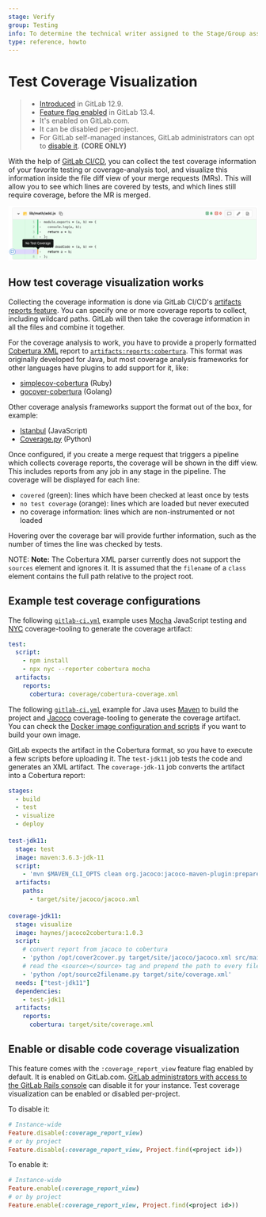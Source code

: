 ```yaml
---
stage: Verify
group: Testing
info: To determine the technical writer assigned to the Stage/Group associated with this page, see https://about.gitlab.com/handbook/engineering/ux/technical-writing/#designated-technical-writers
type: reference, howto
---
```


# Test Coverage Visualization

> - [Introduced](https://gitlab.com/gitlab-org/gitlab/-/issues/3708) in GitLab 12.9.
> - [Feature flag enabled](https://gitlab.com/gitlab-org/gitlab/-/issues/211410) in GitLab 13.4.
> - It's enabled on GitLab.com.
> - It can be disabled per-project.
> - For GitLab self-managed instances, GitLab administrators can opt to [disable it](#enable-or-disable-code-coverage-visualization). **(CORE ONLY)**

With the help of [GitLab CI/CD](../../../ci/README.md), you can collect the test
coverage information of your favorite testing or coverage-analysis tool, and visualize
this information inside the file diff view of your merge requests (MRs). This will allow you
to see which lines are covered by tests, and which lines still require coverage, before the
MR is merged.

![Test Coverage Visualization Diff View](img/test_coverage_visualization_v12_9.png)

## How test coverage visualization works

Collecting the coverage information is done via GitLab CI/CD's
[artifacts reports feature](../../../ci/pipelines/job_artifacts.md#artifactsreports).
You can specify one or more coverage reports to collect, including wildcard paths.
GitLab will then take the coverage information in all the files and combine it
together.

For the coverage analysis to work, you have to provide a properly formatted
[Cobertura XML](https://cobertura.github.io/cobertura/) report to
[`artifacts:reports:cobertura`](../../../ci/pipelines/job_artifacts.md#artifactsreportscobertura).
This format was originally developed for Java, but most coverage analysis frameworks
for other languages have plugins to add support for it, like:

- [simplecov-cobertura](https://rubygems.org/gems/simplecov-cobertura) (Ruby)
- [gocover-cobertura](https://github.com/t-yuki/gocover-cobertura) (Golang)

Other coverage analysis frameworks support the format out of the box, for example:

- [Istanbul](https://istanbul.js.org/docs/advanced/alternative-reporters/#cobertura) (JavaScript)
- [Coverage.py](https://coverage.readthedocs.io/en/coverage-5.0.4/cmd.html#xml-reporting) (Python)

Once configured, if you create a merge request that triggers a pipeline which collects
coverage reports, the coverage will be shown in the diff view. This includes reports
from any job in any stage in the pipeline. The coverage will be displayed for each line:

- `covered` (green): lines which have been checked at least once by tests
- `no test coverage` (orange): lines which are loaded but never executed
- no coverage information: lines which are non-instrumented or not loaded

Hovering over the coverage bar will provide further information, such as the number
of times the line was checked by tests.

NOTE: **Note:**
The Cobertura XML parser currently does not support the `sources` element and ignores it. It is assumed that
the `filename` of a `class` element contains the full path relative to the project root.

## Example test coverage configurations

The following [`gitlab-ci.yml`](../../../ci/yaml/README.md) example uses [Mocha](https://mochajs.org/)
JavaScript testing and [NYC](https://github.com/istanbuljs/nyc) coverage-tooling to
generate the coverage artifact:

```yaml
test:
  script:
    - npm install
    - npx nyc --reporter cobertura mocha
  artifacts:
    reports:
      cobertura: coverage/cobertura-coverage.xml
```

The following [`gitlab-ci.yml`](../../../ci/yaml/README.md) example for Java uses [Maven](http://maven.apache.org/)
to build the project and [Jacoco](https://www.eclemma.org/jacoco/) coverage-tooling to
generate the coverage artifact.  
You can check the [Docker image configuration and scripts](https://gitlab.com/haynes/jacoco2cobertura) if you want to build your own image.

GitLab expects the artifact in the Cobertura format, so you have to execute a few
scripts before uploading it. The `test-jdk11` job tests the code and generates an
XML artifact. The `coverage-jdk-11` job converts the artifact into a Cobertura report:

```yaml
stages:
  - build
  - test
  - visualize
  - deploy

test-jdk11:
  stage: test
  image: maven:3.6.3-jdk-11
  script:
    - 'mvn $MAVEN_CLI_OPTS clean org.jacoco:jacoco-maven-plugin:prepare-agent test jacoco:report'
  artifacts:
    paths:
      - target/site/jacoco/jacoco.xml

coverage-jdk11:
  stage: visualize
  image: haynes/jacoco2cobertura:1.0.3
  script:
    # convert report from jacoco to cobertura
    - 'python /opt/cover2cover.py target/site/jacoco/jacoco.xml src/main/java > target/site/coverage.xml'
    # read the <source></source> tag and prepend the path to every filename attribute
    - 'python /opt/source2filename.py target/site/coverage.xml'
  needs: ["test-jdk11"]
  dependencies:
    - test-jdk11
  artifacts:
    reports:
      cobertura: target/site/coverage.xml
```

## Enable or disable code coverage visualization

This feature comes with the `:coverage_report_view` feature flag enabled by
default. It is enabled on GitLab.com. [GitLab administrators with access to the GitLab Rails console](../../../administration/feature_flags.md)
can disable it for your instance. Test coverage visualization can be enabled or disabled per-project.

To disable it:

```ruby
# Instance-wide
Feature.disable(:coverage_report_view)
# or by project
Feature.disable(:coverage_report_view, Project.find(<project id>))
```

To enable it:

```ruby
# Instance-wide
Feature.enable(:coverage_report_view)
# or by project
Feature.enable(:coverage_report_view, Project.find(<project id>))
```
